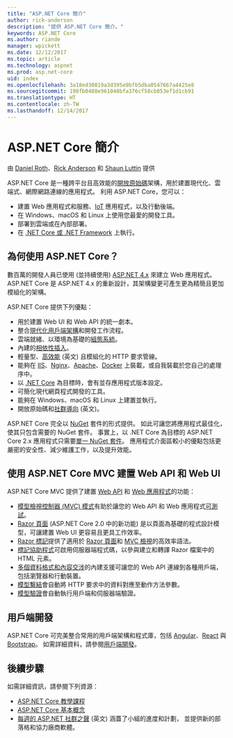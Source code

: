 ```yaml
---
title: "ASP.NET Core 簡介"
author: rick-anderson
description: "提供 ASP.NET Core 簡介。"
keywords: ASP.NET Core
ms.author: riande
manager: wpickett
ms.date: 12/12/2017
ms.topic: article
ms.technology: aspnet
ms.prod: asp.net-core
uid: index
ms.openlocfilehash: 3a18ed30819a3d395e9bfb5dba0547667a4425e8
ms.sourcegitcommit: 198fb0488e961048bfa376cf58cb853ef1d1cb91
ms.translationtype: HT
ms.contentlocale: zh-TW
ms.lasthandoff: 12/14/2017
---
```

# <a name="introduction-to-aspnet-core"></a>ASP.NET Core 簡介

由 [Daniel Roth](https://github.com/danroth27)、[Rick Anderson](https://twitter.com/RickAndMSFT) 和 [Shaun Luttin](https://twitter.com/dicshaunary) 提供

ASP.NET Core 是一種跨平台且高效能的[開放原始碼](https://github.com/aspnet/home)架構，用於建置現代化、雲端式、網際網路連線的應用程式。 利用 ASP.NET Core，您可以：

* 建置 Web 應用程式和服務、[IoT](https://www.microsoft.com/internet-of-things/) 應用程式，以及行動後端。
* 在 Windows、macOS 和 Linux 上使用您最愛的開發工具。
* 部署到雲端或在內部部署。
* 在 [.NET Core 或 .NET Framework](https://docs.microsoft.com/dotnet/articles/standard/choosing-core-framework-server) 上執行。

## <a name="why-use-aspnet-core"></a>為何使用 ASP.NET Core？

數百萬的開發人員已使用 (並持續使用) [ASP.NET 4.x](https://docs.microsoft.com/en-us/aspnet/overview) 來建立 Web 應用程式。 ASP.NET Core 是 ASP.NET 4.x 的重新設計，其架構變更可產生更為精簡且更加模組化的架構。

ASP.NET Core 提供下列優點：

* 用於建置 Web UI 和 Web API 的統一劇本。
* 整合[現代化用戶端架構](xref:client-side/index)和開發工作流程。
* 雲端就緒、以環境為基礎的[組態系統](xref:fundamentals/configuration/index)。
* 內建的[相依性插入](xref:fundamentals/dependency-injection)。
* 輕量型、[高效能](https://github.com/aspnet/benchmarks) \(英文\) 且模組化的 HTTP 要求管線。
* 能夠在 [IIS](xref:publishing/iis)、[Nginx](xref:publishing/linuxproduction)、[Apache](xref:publishing/apache-proxy)、[Docker](xref:publishing/docker) 上裝載，或自我裝載於您自己的處理序中。
* 以 [.NET Core](https://docs.microsoft.com/dotnet/articles/standard/choosing-core-framework-server) 為目標時，會有並存應用程式版本設定。
* 可簡化現代網頁程式開發的工具。
* 能夠在 Windows、macOS 和 Linux 上建置並執行。
* 開放原始碼和[社群導向](https://live.asp.net/) \(英文\)。

ASP.NET Core 完全以 [NuGet](https://www.nuget.org/) 套件的形式提供。 如此可讓您將應用程式最佳化，使其只包含需要的 NuGet 套件。 事實上，以 .NET Core 為目標的 ASP.NET Core 2.x 應用程式只需要[單一 NuGet 套件](xref:fundamentals/metapackage)。 應用程式介面區較小的優點包括更嚴密的安全性、減少維護工作，以及提升效能。

## <a name="build-web-apis-and-web-ui-using-aspnet-core-mvc"></a>使用 ASP.NET Core MVC 建置 Web API 和 Web UI

ASP.NET Core MVC 提供了建置 [Web API](xref:tutorials/index#building-web-apis) 和 [Web 應用程式](xref:tutorials/index#building-web-applications)的功能：

* [模型檢視控制器 (MVC) 模式](xref:mvc/overview)有助於讓您的 Web API 和 Web 應用程式[可測試](testing/index.md)。
* [Razor 頁面](xref:mvc/razor-pages/index) (ASP.NET Core 2.0 中的新功能) 是以頁面為基礎的程式設計模型，可讓建置 Web UI 更容易且更具工作效率。
* [Razor 標記](xref:mvc/views/razor)提供了適用於 [Razor 頁面](xref:mvc/razor-pages/index)和 [MVC 檢視](xref:mvc/views/overview)的高效率語法。
* [標記協助程式](xref:mvc/views/tag-helpers/intro)可啟用伺服器端程式碼，以參與建立和轉譯 Razor 檔案中的 HTML 元素。
* [多個資料格式和內容交涉](mvc/models/formatting.md)的內建支援可讓您的 Web API 連線到各種用戶端，包括瀏覽器和行動裝置。
* [模型繫結](xref:mvc/models/model-binding)會自動將 HTTP 要求中的資料對應至動作方法參數。
* [模型驗證](xref:mvc/models/validation)會自動執行用戶端和伺服器端驗證。

## <a name="client-side-development"></a>用戶端開發

ASP.NET Core 可完美整合常用的用戶端架構和程式庫，包括 [Angular](xref:spa/angular)、[React](xref:spa/react) 與 [Bootstrap](xref:client-side/bootstrap)。 如需詳細資料，請參閱[用戶端開發](xref:client-side/index)。

## <a name="next-steps"></a>後續步驟

如需詳細資訊，請參閱下列資源：

* [ASP.NET Core 教學課程](xref:tutorials/index)
* [ASP.NET Core 基本概念](xref:fundamentals/index)
* [每週的 ASP.NET 社群之聲](https://live.asp.net/) \(英文\) 涵蓋了小組的進度和計劃， 並提供新的部落格和協力廠商軟體。

